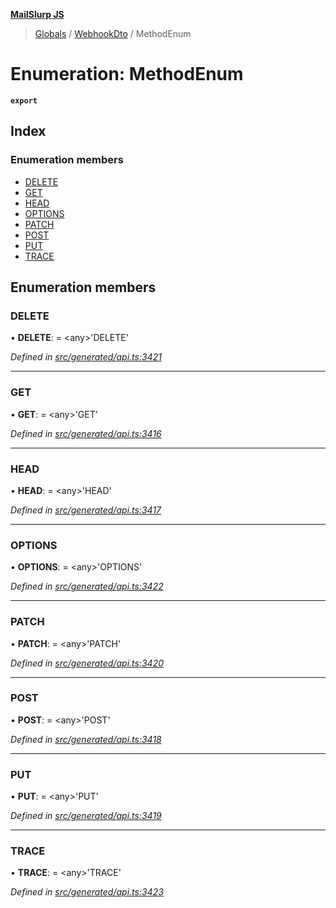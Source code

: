 **[MailSlurp JS](../README.md)**

> [Globals](../README.md) / [WebhookDto](../modules/webhookdto.md) / MethodEnum

# Enumeration: MethodEnum

**`export`** 

## Index

### Enumeration members

* [DELETE](webhookdto.methodenum.md#delete)
* [GET](webhookdto.methodenum.md#get)
* [HEAD](webhookdto.methodenum.md#head)
* [OPTIONS](webhookdto.methodenum.md#options)
* [PATCH](webhookdto.methodenum.md#patch)
* [POST](webhookdto.methodenum.md#post)
* [PUT](webhookdto.methodenum.md#put)
* [TRACE](webhookdto.methodenum.md#trace)

## Enumeration members

### DELETE

•  **DELETE**:  = \<any>'DELETE'

*Defined in [src/generated/api.ts:3421](https://github.com/mailslurp/mailslurp-client/blob/cdc62f8/src/generated/api.ts#L3421)*

___

### GET

•  **GET**:  = \<any>'GET'

*Defined in [src/generated/api.ts:3416](https://github.com/mailslurp/mailslurp-client/blob/cdc62f8/src/generated/api.ts#L3416)*

___

### HEAD

•  **HEAD**:  = \<any>'HEAD'

*Defined in [src/generated/api.ts:3417](https://github.com/mailslurp/mailslurp-client/blob/cdc62f8/src/generated/api.ts#L3417)*

___

### OPTIONS

•  **OPTIONS**:  = \<any>'OPTIONS'

*Defined in [src/generated/api.ts:3422](https://github.com/mailslurp/mailslurp-client/blob/cdc62f8/src/generated/api.ts#L3422)*

___

### PATCH

•  **PATCH**:  = \<any>'PATCH'

*Defined in [src/generated/api.ts:3420](https://github.com/mailslurp/mailslurp-client/blob/cdc62f8/src/generated/api.ts#L3420)*

___

### POST

•  **POST**:  = \<any>'POST'

*Defined in [src/generated/api.ts:3418](https://github.com/mailslurp/mailslurp-client/blob/cdc62f8/src/generated/api.ts#L3418)*

___

### PUT

•  **PUT**:  = \<any>'PUT'

*Defined in [src/generated/api.ts:3419](https://github.com/mailslurp/mailslurp-client/blob/cdc62f8/src/generated/api.ts#L3419)*

___

### TRACE

•  **TRACE**:  = \<any>'TRACE'

*Defined in [src/generated/api.ts:3423](https://github.com/mailslurp/mailslurp-client/blob/cdc62f8/src/generated/api.ts#L3423)*
